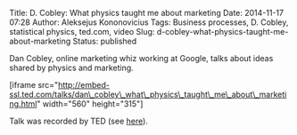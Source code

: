 Title: D. Cobley: What physics taught me about marketing
Date: 2014-11-17 07:28
Author: Aleksejus Kononovicius
Tags: Business processes, D. Cobley, statistical physics, ted.com, video
Slug: d-cobley-what-physics-taught-me-about-marketing
Status: published

Dan Cobley, online marketing
whiz working at Google, talks about ideas shared by physics and
marketing.

\[iframe
src="http://embed-ssl.ted.com/talks/dan\_cobley\_what\_physics\_taught\_me\_about\_marketing.html"
width="560" height="315"\]

Talk was recorded by TED (see
[here](http://www.ted.com/talks/dan_cobley_what_physics_taught_me_about_marketing)).
